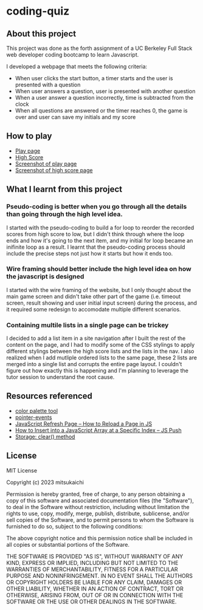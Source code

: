 # coding-quiz

## About this project
This project was done as the forth assignment of a UC Berkeley Full Stack web developer coding bootcamp to learn Javascript.

I developed a webpage that meets the following criteria:
- When user clicks the start button,  a timer starts and the user is presented with a question
- When user answers a question, user is presented with another question
- When a user answer a question incorrectly, time is subtracted from the clock
- When all questions are answered or the timer reaches 0, the game is over and user can save my initials and my score

## How to play

- [Play page](https://mitsukaichi.github.io/coding-quiz/)
- [High Score](https://mitsukaichi.github.io/coding-quiz/highscore/highscore.html) 
- [Screenshot of play page](/coding-quiz/assets/images/screenshot1.png)
- [Screenshot of high score page](/coding-quiz/assets/images/screenshot2.png)

## What I learnt from this project 

### Pseudo-coding is better when you go through all the details than going through the high level idea.
I started with the pseudo-coding to build a for loop to reorder the recorded scores from high score to low, but I didn't think through where the loop ends and how it's going to the next item, and my initial for loop became an inifinite loop as a result. I learnt that the pseudo-coding process should include the precise steps not just how it starts but how it ends too.

### Wire framing should better include the high level idea on how the javascript is designed
I started with the wire framing of the website, but I only thought about the main game screen and didn't take other part of the game (i.e. timeout screen, result showing and user initial input screen) during the process, and it required some redesign to accomodate multiple different scenarios. 

### Containing multile lists in a single page can be trickey
I decided to add a list item in a site navigation after I built the rest of the content on the page, and I had to modify some of the CSS stylings to apply different stylings between the high score lists and the lists in the nav. I also realized when I add mutliple ordered lists to the same page, these 2 lists are merged into a single list and corrupts the entire page layout. I couldn't figure out how exactly this is happening and I'm planning to leverage the tutor session to understand the root cause.

## Resources referenced
- [color palette tool](https://coolors.co/fab9b9-e5d4c0-c5decd-a1e8cc-495159)
- [pointer-events](https://developer.mozilla.org/en-US/docs/Web/CSS/pointer-events)
- [JavaScript Refresh Page – How to Reload a Page in JS](https://www.freecodecamp.org/news/javascript-refresh-page-how-to-reload-a-page-in-js/#:~:text=Method%201%3A%20How%20to%20Refresh,and%20loading%20the%20latest%20content.)
- [How to Insert into a JavaScript Array at a Specific Index – JS Push](https://www.freecodecamp.org/news/insert-into-javascript-array-at-specific-index/)
- [Storage: clear() method](https://developer.mozilla.org/en-US/docs/Web/API/Storage/clear)

## License

MIT License

Copyright (c) 2023 mitsukaichi

Permission is hereby granted, free of charge, to any person obtaining a copy
of this software and associated documentation files (the "Software"), to deal
in the Software without restriction, including without limitation the rights
to use, copy, modify, merge, publish, distribute, sublicense, and/or sell
copies of the Software, and to permit persons to whom the Software is
furnished to do so, subject to the following conditions:

The above copyright notice and this permission notice shall be included in all
copies or substantial portions of the Software.

THE SOFTWARE IS PROVIDED "AS IS", WITHOUT WARRANTY OF ANY KIND, EXPRESS OR
IMPLIED, INCLUDING BUT NOT LIMITED TO THE WARRANTIES OF MERCHANTABILITY,
FITNESS FOR A PARTICULAR PURPOSE AND NONINFRINGEMENT. IN NO EVENT SHALL THE
AUTHORS OR COPYRIGHT HOLDERS BE LIABLE FOR ANY CLAIM, DAMAGES OR OTHER
LIABILITY, WHETHER IN AN ACTION OF CONTRACT, TORT OR OTHERWISE, ARISING FROM,
OUT OF OR IN CONNECTION WITH THE SOFTWARE OR THE USE OR OTHER DEALINGS IN THE
SOFTWARE.